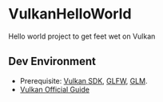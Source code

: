 # VulkanHelloWorld
Hello world project to get feet wet on Vulkan

## Dev Environment 
- Prerequisite: [Vulkan SDK](https://vulkan.lunarg.com/sdk/home), [GLFW](https://www.glfw.org/), [GLM](http://glm.g-truc.net/).
- [Vulkan Official Guide](https://vulkan-tutorial.com/Development_environment)

